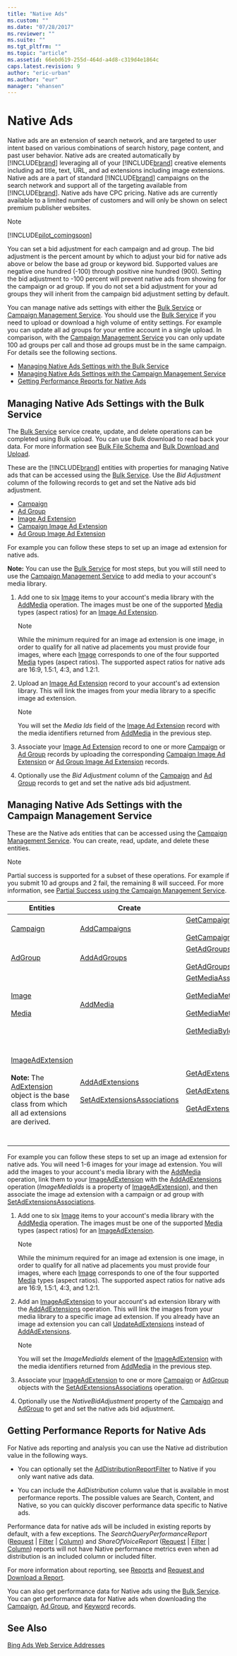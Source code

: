 ```yaml
---
title: "Native Ads"
ms.custom: ""
ms.date: "07/28/2017"
ms.reviewer: ""
ms.suite: ""
ms.tgt_pltfrm: ""
ms.topic: "article"
ms.assetid: 66ebd619-255d-464d-a4d8-c319d4e1864c
caps.latest.revision: 9
author: "eric-urban"
ms.author: "eur"
manager: "ehansen"
---
```

# Native Ads
Native ads are an extension of search network, and are targeted to user intent based on various combinations of search history, page content, and past user behavior. Native ads are created automatically by [!INCLUDE[brand](../concepts/includes/brand.md)] leveraging all of your [!INCLUDE[brand](../concepts/includes/brand.md)] creative elements including ad title, text, URL, and ad extensions including image extensions. Native ads are a part of standard [!INCLUDE[brand](../concepts/includes/brand.md)] campaigns on the search network and support all of the targeting available from [!INCLUDE[brand](../concepts/includes/brand.md)]. Native ads have CPC pricing. Native ads are currently available to a limited number of customers and will only be shown on select premium publisher websites.

> [!NOTE]
> [!INCLUDE[pilot_comingsoon](../concepts/includes/pilot-comingsoon.md)]

You can set a bid adjustment for each campaign and ad group. The bid adjustment is the percent amount by which to adjust your bid for native ads above or below the base ad group or keyword bid. Supported values are negative one hundred (-100) through positive nine hundred (900). Setting the bid adjustment to -100 percent will prevent native ads from showing for the campaign or ad group. If you do not set a bid adjustment for your ad groups they will inherit from the campaign bid adjustment setting by default.

You can manage native ads settings with either the [Bulk Service](~/reporting-api/searchqueryperformancereportrequest-data-object.md) or [Campaign Management Service](~/campaign-api/campaign-management-service-reference.md). You should use the [Bulk Service](~/reporting-api/searchqueryperformancereportrequest-data-object.md) if you need to upload or download a high volume of entity settings. For example you can update all ad groups for your entire account in a single upload. In comparison, with the [Campaign Management Service](~/campaign-api/campaign-management-service-reference.md) you can only update 100 ad groups per call and those ad groups must be in the same campaign. For details see the following sections.

-   [Managing Native Ads Settings with the Bulk Service](#bulkservice)  
-   [Managing Native Ads Settings with the Campaign Management Service](#campaignservice)  
-   [Getting Performance Reports for Native Ads](#reporting)  

## <a name="bulkservice"></a>Managing Native Ads Settings with the Bulk Service
The [Bulk Service](~/reporting-api/searchqueryperformancereportrequest-data-object.md) service create, update, and delete operations can be completed using Bulk upload. You can use Bulk download to read back your data. For more information see [Bulk File Schema](https://msdn.microsoft.com/library/dn539651.aspx) and [Bulk Download and Upload](../concepts/bulk-download-and-upload.md).

These are the [!INCLUDE[brand](../concepts/includes/brand.md)] entities with properties for managing Native ads that can be accessed using the [Bulk Service](~/reporting-api/searchqueryperformancereportrequest-data-object.md). Use the *Bid Adjustment* column of the following records to get and set the Native ads bid adjustment.

-   [Campaign](~/bulk-api/campaign.md)  
-   [Ad Group](~/bulk-api/ad-group.md)  
-   [Image Ad Extension](~/bulk-api/image-ad-extension.md)  
-   [Campaign Image Ad Extension](~/bulk-api/campaign-image-ad-extension.md)  
-   [Ad Group Image Ad Extension](~/bulk-api/ad-group-image-ad-extension.md)  

For example you can follow these steps to set up an image ad extension for native ads.

**Note:** You can use the [Bulk Service](~/reporting-api/searchqueryperformancereportrequest-data-object.md) for most steps, but you will still need to use the [Campaign Management Service](~/campaign-api/campaign-management-service-reference.md) to add media to your account's media library.

1.  Add one to six [Image](~/campaign-api/image-data-object.md) items to your account's media library with the [AddMedia](~/campaign-api/addmedia-service-operation.md) operation. The images must be one of the supported [Media](https://msdn.microsoft.com/library/dn195580.aspx) types (aspect ratios) for an [Image Ad Extension](~/bulk-api/image-ad-extension.md).

    > [!NOTE]
    > While the minimum required for an image ad extension is one image, in order to qualify for all native ad placements you must provide four images, where each [Image](~/campaign-api/image-data-object.md) corresponds to one of the four supported [Media](https://msdn.microsoft.com/library/dn195580.aspx) types (aspect ratios). The supported aspect ratios for native ads are 16:9, 1.5:1, 4:3, and 1.2:1.

2.  Upload an [Image Ad Extension](~/bulk-api/image-ad-extension.md) record to your account's ad extension library. This will link the images from your media library to a specific image ad extension.

    > [!NOTE]
    > You will set the *Media Ids* field of the [Image Ad Extension](~/bulk-api/image-ad-extension.md) record with the media identifiers returned from [AddMedia](~/campaign-api/addmedia-service-operation.md) in the previous step.

3.  Associate your [Image Ad Extension](~/bulk-api/image-ad-extension.md) record to one or more [Campaign](~/bulk-api/campaign.md) or [Ad Group](~/bulk-api/ad-group.md) records by uploading the corresponding [Campaign Image Ad Extension](~/bulk-api/campaign-image-ad-extension.md) or [Ad Group Image Ad Extension](~/bulk-api/ad-group-image-ad-extension.md) records.

4.  Optionally use the *Bid Adjustment* column of the [Campaign](~/bulk-api/campaign.md) and [Ad Group](~/bulk-api/ad-group.md) records to get and set the native ads bid adjustment.

## <a name="campaignservice"></a>Managing Native Ads Settings with the Campaign Management Service
These are the Native ads entities that can be accessed using the [Campaign Management Service](~/campaign-api/campaign-management-service-reference.md). You can create, read, update, and delete these entities.

> [!NOTE]
> Partial success is supported for a subset of these operations. For example if you submit 10 ad groups and 2 fail, the remaining 8 will succeed. For more information, see [Partial Success using the Campaign Management Service](../concepts/handling-service-errors-and-exceptions.md#partialsuccess).

|Entities|Create|Read|Update|Delete|
|------------|----------|--------|----------|----------|
|[Campaign](~/campaign-api/campaign-data-object.md)|[AddCampaigns](https://msdn.microsoft.com/library/dn277510.aspx)|[GetCampaignsByAccountId](https://msdn.microsoft.com/library/dn236299.aspx)<br /><br />[GetCampaignsByIds](https://msdn.microsoft.com/library/dn236303.aspx)|[UpdateCampaigns](https://msdn.microsoft.com/library/dn277536.aspx)|[DeleteCampaigns](https://msdn.microsoft.com/library/dn236314.aspx)|
|[AdGroup](~/campaign-api/adgroup-data-object.md)|[AddAdGroups](https://msdn.microsoft.com/library/dn277502.aspx)|[GetAdGroupsByCampaignId](https://msdn.microsoft.com/library/dn277524.aspx)<br /><br />[GetAdGroupsByIds](https://msdn.microsoft.com/library/dn277529.aspx)|[UpdateAdGroups](~/campaign-api/updateadgroups-service-operation.md)|[DeleteAdGroups](https://msdn.microsoft.com/library/dn236307.aspx)|
|[Image](~/campaign-api/image-data-object.md)<br /><br />[Media](https://msdn.microsoft.com/library/dn195580.aspx)|[AddMedia](~/campaign-api/addmedia-service-operation.md)|[GetMediaAssociations](https://msdn.microsoft.com/library/dn798359.aspx)<br /><br />[GetMediaMetaDataByAccountId](https://msdn.microsoft.com/library/dn766196.aspx)<br /><br />[GetMediaMetaDataByIds](https://msdn.microsoft.com/library/dn766200.aspx)<br /><br />[GetMediaByIds](https://msdn.microsoft.com/library/dn277511.aspx)|Media cannot be updated. You can delete media in your account's media library and add new media.|[DeleteMedia](https://msdn.microsoft.com/library/dn766193.aspx)|
|[ImageAdExtension](~/campaign-api/imageadextension-data-object.md)<br /><br />**Note:** The [AdExtension](https://msdn.microsoft.com/library/hh527708.aspx) object is the base class from which all ad extensions are derived.|[AddAdExtensions](~/campaign-api/addadextensions-service-operation.md)<br /><br />[SetAdExtensionsAssociations](https://msdn.microsoft.com/library/dn277532.aspx)|[GetAdExtensionsByIds](https://msdn.microsoft.com/library/dn277515.aspx)<br /><br />[GetAdExtensionIdsByAccountId](https://msdn.microsoft.com/library/dn277509.aspx)<br /><br />[GetAdExtensionsAssociations](https://msdn.microsoft.com/library/dn236309.aspx)|[UpdateAdExtensions](https://msdn.microsoft.com/library/dn277522.aspx)<br /><br />**Note:** Partial update is not supported for ad extensions. Any optional elements which are not sent with the [UpdateAdExtensions](https://msdn.microsoft.com/library/dn277522.aspx) request will in effect be deleted from the extension.|[DeleteAdExtensions](https://msdn.microsoft.com/library/dn277537.aspx)<br /><br />[DeleteAdExtensionsAssociations](https://msdn.microsoft.com/library/dn236305.aspx)|
For example you can follow these steps to set up an image ad extension for native ads. You will need 1-6 images for your image ad extension. You will add the images to your account's media library with the [AddMedia](~/campaign-api/addmedia-service-operation.md) operation, link them to your [ImageAdExtension](~/campaign-api/imageadextension-data-object.md) with the [AddAdExtensions](~/campaign-api/addadextensions-service-operation.md) operation (*ImageMediaIds* is a property of [ImageAdExtension](~/campaign-api/imageadextension-data-object.md)), and then associate the image ad extension with a campaign or ad group with [SetAdExtensionsAssociations](http://msdn.microsoft.com/library/111646e5-3d5a-455b-9b6d-e7cc24c4da3f).

1.  Add one to six [Image](~/campaign-api/image-data-object.md) items to your account's media library with the [AddMedia](~/campaign-api/addmedia-service-operation.md) operation. The images must be one of the supported [Media](https://msdn.microsoft.com/library/dn195580.aspx) types (aspect ratios) for an [ImageAdExtension](~/campaign-api/imageadextension-data-object.md).

    > [!NOTE]
    > While the minimum required for an image ad extension is one image, in order to qualify for all native ad placements you must provide four images, where each [Image](~/campaign-api/image-data-object.md) corresponds to one of the four supported [Media](https://msdn.microsoft.com/library/dn195580.aspx) types (aspect ratios). The supported aspect ratios for native ads are 16:9, 1.5:1, 4:3, and 1.2:1.

2.  Add an [ImageAdExtension](~/campaign-api/imageadextension-data-object.md) to your account's ad extension library with the [AddAdExtensions](~/campaign-api/addadextensions-service-operation.md) operation. This will link the images from your media library to a specific image ad extension. If you already have an image ad extension you can call [UpdateAdExtensions](https://msdn.microsoft.com/library/dn277522.aspx) instead of [AddAdExtensions](~/campaign-api/addadextensions-service-operation.md).

    > [!NOTE]
    > You will set the *ImageMediaIds* element of the [ImageAdExtension](~/campaign-api/imageadextension-data-object.md) with the media identifiers returned from [AddMedia](~/campaign-api/addmedia-service-operation.md) in the previous step.

3.  Associate your [ImageAdExtension](~/campaign-api/imageadextension-data-object.md) to one or more [Campaign](~/campaign-api/campaign-data-object.md) or [AdGroup](~/campaign-api/adgroup-data-object.md) objects with the [SetAdExtensionsAssociations](https://msdn.microsoft.com/library/dn277532.aspx) operation.

4.  Optionally use the *NativeBidAdjustment* property of the [Campaign](~/campaign-api/campaign-data-object.md) and [AdGroup](~/campaign-api/adgroup-data-object.md) to get and set the native ads bid adjustment.

## <a name="reporting"></a>Getting Performance Reports for Native Ads
For Native ads reporting and analysis you can use the Native ad distribution value in the following ways.

-   You can optionally set the [AdDistributionReportFilter](~/reporting-api/addistributionreportfilter-value-set.md) to Native if you only want native ads data.

-   You can include the *AdDistribution* column value that is available in most performance reports. The possible values are Search, Content, and Native, so you can quickly discover performance data specific to Native ads.

Performance data for native ads will be included in existing reports by default, with a few exceptions. The *SearchQueryPerformanceReport* ([Request](~/reporting-api/productsearchqueryperformancereportrequest-data-object.md) | [Filter](https://msdn.microsoft.com/library/ee703961.aspx) | [Column](https://msdn.microsoft.com/library/ee703958.aspx)) and *ShareOfVoiceReport* ([Request](https://msdn.microsoft.com/library/jj592909.aspx) | [Filter](https://msdn.microsoft.com/library/jj592908.aspx) | [Column](https://msdn.microsoft.com/library/jj592910.aspx)) reports will not have Native performance metrics even when ad distribution is an included column or included filter.

For more information about reporting, see [Reports](../concepts/reports.md) and [Request and Download a Report](../concepts/request-and-download-a-report.md).

You can also get performance data for Native ads using the [Bulk Service](~/reporting-api/searchqueryperformancereportrequest-data-object.md). You can get performance data for Native ads when downloading the [Campaign](~/bulk-api/campaign.md), [Ad Group](~/bulk-api/ad-group.md), and [Keyword](https://msdn.microsoft.com/library/dn764751.aspx) records.

## See Also
[Bing Ads Web Service Addresses](../concepts/bing-ads-web-service-addresses.md)  

